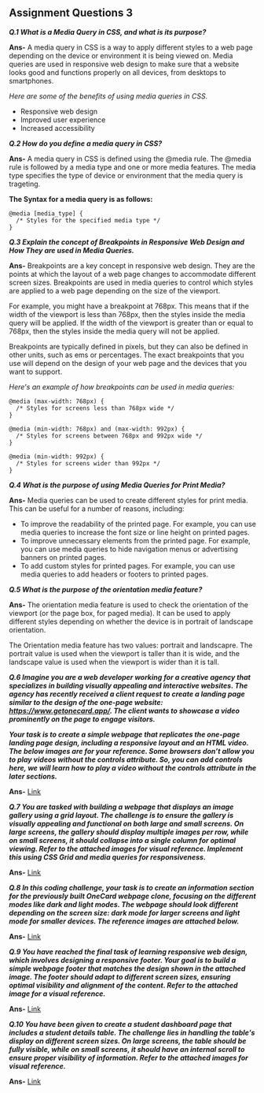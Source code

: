 ## Assignment Questions 3

**_Q.1 What is a Media Query in CSS, and what is its purpose?_**

**Ans-** A media query in CSS is a way to apply different styles to  a web page depending on the device or environment it is being viewed on. Media queries are used in responsive web design to make sure that a website looks good and functions properly on all devices, from desktops to smartphones.

_Here are some of the benefits of using media queries in CSS._

- Responsive web design
- Improved user experience
- Increased accessibility


**_Q.2 How do you define a media query in CSS?_**

**Ans-** A media query in CSS is defined using the @media rule. The @media rule is followed by a media type and one or more media features. The media type specifies the type of device or environment that the media
query is trageting.

**The Syntax for a media query is as follows:**
```
@media [media_type] {
  /* Styles for the specified media type */
}
```

**_Q.3 Explain the concept of Breakpoints in Responsive Web Design and How They are used in Media Queries._**

**Ans-** Breakpoints are a key concept in responsive web design. They are the points at which the layout of a web page changes to accommodate different screen sizes. Breakpoints are used in media queries to control which styles are applied to a web page depending on the size of the viewport.

For example, you might have a breakpoint at 768px. This means that if the width of the viewport is less than 768px, then the styles inside the media query will be applied. If the width of the viewport is greater than or equal to 768px, then the styles inside the media query will not be applied.

Breakpoints are typically defined in pixels, but they can also be defined in other units, such as ems or percentages. The exact breakpoints that you use will depend on the design of your web page and the devices that you want to support.

_Here's an example of how breakpoints can be used in media queries:_

```
@media (max-width: 768px) {
  /* Styles for screens less than 768px wide */
}

@media (min-width: 768px) and (max-width: 992px) {
  /* Styles for screens between 768px and 992px wide */
}

@media (min-width: 992px) {
  /* Styles for screens wider than 992px */
}
```

**_Q.4 What is the purpose of using Media Queries for Print Media?_**

**Ans-** Media queries can be used to create different styles for print media. This can be useful for a number of reasons, including:

- To improve the readability of the printed page. For example, you can use media queries to increase the font size or line height on printed pages.
- To improve unnecessary elements from the printed page. For example, you can use media queries to hide navigation menus or advertising banners on printed pages.
- To add custom styles for printed pages. For example, you can use media queries to add headers or footers to printed pages.

**_Q.5 What is the purpose of the orientation media feature?_**

**Ans-** The orientation media feature is used to check the orientation of the viewport (or the page box, for paged media). It can be used to apply different styles depending on whether the device is in portrait of landscape orientation.

The Orientation media feature has two values: portrait and landscapre. The portrait value is used when the viewport is taller than it is wide, and the landscape value is used when the viewport is wider than it is tall.


**_Q.6 Imagine you are a web developer working for a creative agency that specializes in building visually appealing and interactive websites. The agency has recently received a client request to create a landing page similar to the design of the one-page website: https://www.getonecard.app/. The client wants to showcase a video prominently on the page to engage visitors._**

**_Your task is to create a simple webpage that replicates the one-page landing page design, including a responsive layout and an HTML video. The below images are for your reference. Some browsers don’t allow you to play videos without the controls attribute. So, you can add controls here, we will learn how to play a video without the controls attribute in the later sections._**

**Ans-** [Link](https://github.com/kumarsantosh3914/Placement-Assignement/tree/master/CSS-assignment/Assignment-3/Question6)

**_Q.7 You are tasked with building a webpage that displays an image gallery using a grid layout. The challenge is to ensure the gallery is visually appealing and functional on both large and small screens. On large screens, the gallery should display multiple images per row, while on small screens, it should collapse into a single column for optimal viewing. Refer to the attached images for visual reference. Implement this using CSS Grid and media queries for responsiveness._**

**Ans-** [Link](https://github.com/kumarsantosh3914/Placement-Assignement/tree/master/CSS-assignment/Assignment-3/Question7)

**_Q.8 In this coding challenge, your task is to create an information section for the previously built OneCard webpage clone, focusing on the different modes like dark and light modes. The webpage should look different depending on the screen size: dark mode for larger screens and light mode for smaller devices. The reference images are attached below._**

**Ans-** [Link](https://github.com/kumarsantosh3914/Placement-Assignement/tree/master/CSS-assignment/Assignment-3/Question8)

**_Q.9 You have reached the final task of learning responsive web design, which involves designing a responsive footer. Your goal is to build a simple webpage footer that matches the design shown in the attached image. The footer should adapt to different screen sizes, ensuring optimal visibility and alignment of the content. Refer to the attached image for a visual reference._**

**Ans-** [Link](https://github.com/kumarsantosh3914/Placement-Assignement/tree/master/CSS-assignment/Assignment-3/Question9)


**_Q.10 You have been given to create a student dashboard page that includes a student details table. The challenge lies in handling the table's display on different screen sizes. On large screens, the table should be fully visible, while on small screens, it should have an internal scroll to ensure proper visibility of information. Refer to the attached images for visual reference._**

**Ans-** [Link](https://github.com/kumarsantosh3914/Placement-Assignement/tree/master/CSS-assignment/Assignment-3/Question10)